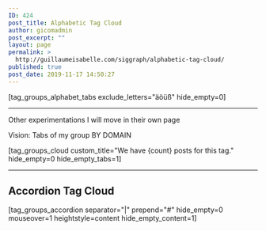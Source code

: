 ```yaml
---
ID: 424
post_title: Alphabetic Tag Cloud
author: gicomadmin
post_excerpt: ""
layout: page
permalink: >
  http://guillaumeisabelle.com/siggraph/alphabetic-tag-cloud/
published: true
post_date: 2019-11-17 14:50:27
---
```

<!-- wp:shortcode --> [tag_groups_alphabet_tabs exclude_letters="äöüß" hide_empty=0] 

<!-- /wp:shortcode -->

<!-- wp:separator -->

<hr class="wp-block-separator" />

<!-- /wp:separator -->

<!-- wp:paragraph -->

Other experimentations I will move in their own page

<!-- /wp:paragraph -->

<!-- wp:paragraph -->

Vision: Tabs of my group BY DOMAIN

<!-- /wp:paragraph -->

<!-- wp:shortcode --> [tag_groups_cloud custom_title="We have {count} posts for this tag." hide_empty=0 hide_empty_tabs=1] 

<!-- /wp:shortcode -->

<!-- wp:separator -->

<hr class="wp-block-separator" />

<!-- /wp:separator -->

<!-- wp:heading -->

## Accordion Tag Cloud

<!-- /wp:heading -->

<!-- wp:shortcode --> [tag_groups_accordion separator="|" prepend="#" hide_empty=0 mouseover=1 heightstyle=content hide_empty_content=1] 

<!-- /wp:shortcode -->